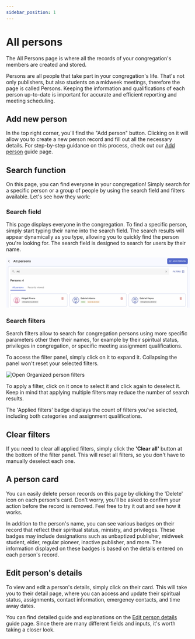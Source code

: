```yaml
---
sidebar_position: 1
---
```


# All persons

The All Persons page is where all the records of your congregation's members are created and stored. 

Persons are all people that take part in your congregation's life. That's not only publishers, but also students on a midweek meetings, therefore the page is called Persons. Keeping the information and qualifications of each person up-to-date is important for accurate and efficient reporting and meeting scheduling.

## Add new person

In the top right corner, you'll find the "Add person" button. Clicking on it will allow you to create a new person record and fill out all the necessary details. For step-by-step guidance on this process, check out our [Add person](./add-person) guide page.

## Search function

On this page, you can find everyone in your congregation! Simply search for a specific person or a group of people by using the search field and filters available. Let's see how they work:

### Search field

This page displays everyone in the congregation. To find a specific person, simply start typing their name into the search field. The search results will appear dynamically as you type, allowing you to quickly find the person you're looking for. The search field is designed to search for users by their name.

![All persons overview](./img/search-field.png)

### Search filters

Search filters allow to search for congregation persons using more specific parameters other then their names, for example by their spiritual status, privileges in congregation, or specific meeting assignment qualifications. 

To access the filter panel, simply click on it to expand it. Collapsing the panel won't reset your selected filters.

![Open Organized person filters](./img/filter-open.gif)

To apply a filter, click on it once to select it and click again to deselect it. Keep in mind that applying multiple filters may reduce the number of search results.

The 'Applied filters' badge displays the count of filters you've selected, including both categories and assignment qualifications.

## Clear filters

If you need to clear all applied filters, simply click the **'Clear all'** button at the bottom of the filter panel. This will reset all filters, so you don't have to manually deselect each one.

## A person card

You can easily delete person records on this page by clicking the 'Delete' icon on each person's card. Don't worry, you'll be asked to confirm your action before the record is removed. Feel free to try it out and see how it works.

In addition to the person's name, you can see various badges on their record that reflect their spiritual status, ministry, and privileges. These badges may include designations such as unbaptized publisher, midweek student, elder, regular pioneer, inactive publisher, and more. The information displayed on these badges is based on the details entered on each person's record.

## Edit person's details

To view and edit a person's details, simply click on their card. This will take you to their detail page, where you can access and update their spiritual status, assignments, contact information, emergency contacts, and time away dates.

You can find detailed guide and explanations on the [Edit person details](./edit-person-details) guide page. Since there are many different fields and inputs, it's worth taking a closer look.